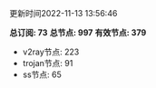 更新时间2022-11-13 13:56:46

**总订阅: 73**
**总节点: 997**
**有效节点: 379**
- v2ray节点: 223
- trojan节点: 91
- ss节点: 65
